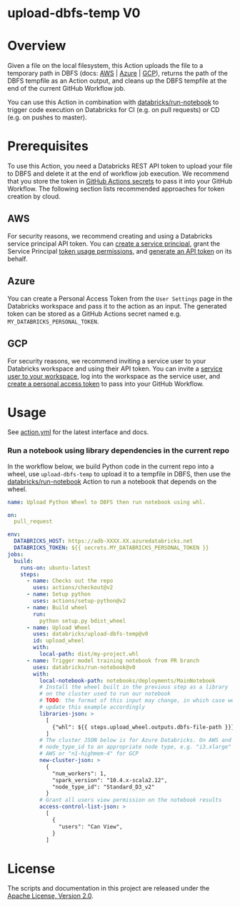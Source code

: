 # upload-dbfs-temp V0

# Overview
Given a file on the local filesystem, this Action uploads the file to a temporary path in 
DBFS (docs:
[AWS](https://docs.databricks.com/data/databricks-file-system.html) |
[Azure](https://docs.microsoft.com/en-us/azure/databricks/data/databricks-file-system) |
[GCP](https://docs.gcp.databricks.com/data/databricks-file-system.html)), returns the
path of the DBFS tempfile as an Action output, and cleans up the DBFS tempfile at the end of the current
GitHub Workflow job.

You can use this Action in combination with [databricks/run-notebook](https://github.com/databricks/run-notebook) to 
trigger code execution on Databricks for CI (e.g. on pull requests) or CD (e.g. on pushes to master).
  
# Prerequisites
To use this Action, you need a Databricks REST API token to upload your file to DBFS and delete it at the end of 
workflow job execution. We recommend that you store the token in [GitHub Actions secrets](https://docs.github.com/en/actions/security-guides/encrypted-secrets)
to pass it into your GitHub Workflow. The following section lists recommended approaches for token creation by cloud.

## AWS
For security reasons, we recommend creating and using a Databricks service principal API token. You can
[create a service principal](https://docs.databricks.com/dev-tools/api/latest/scim/scim-sp.html#create-service-principal),
grant the Service Principal
[token usage permissions](https://docs.microsoft.com/en-us/azure/databricks/administration-guide/access-control/tokens#control-who-can-use-or-create-tokens),
and [generate an API token](https://docs.databricks.com/dev-tools/api/latest/token-management.html#operation/create-obo-token) on its behalf.

## Azure
[//]: # (TODO: Add back steps to create an Azure Service Principal.)
You can create a Personal Access Token from the `User Settings` page in the
Databricks workspace and pass it to the action as an input.
The generated token can be stored as a GitHub Actions secret named e.g. `MY_DATABRICKS_PERSONAL_TOKEN`.

## GCP
For security reasons, we recommend inviting a service user to your Databricks workspace and using their API token.
You can invite a [service user to your workspace](https://docs.gcp.databricks.com/administration-guide/users-groups/users.html#add-a-user),
log into the workspace as the service user, and [create a personal access token](https://docs.gcp.databricks.com/dev-tools/api/latest/authentication.html) 
to pass into your GitHub Workflow.

# Usage

See [action.yml](action.yml) for the latest interface and docs.

### Run a notebook using library dependencies in the current repo
In the workflow below, we build Python code in the current repo into a wheel, use ``upload-dbfs-temp`` to upload it to
a tempfile in DBFS, then use the [databricks/run-notebook](https://github.com/databricks/run-notebook) Action to run a
notebook that depends on the wheel.

```yaml
name: Upload Python Wheel to DBFS then run notebook using whl.

on:
  pull_request

env:
  DATABRICKS_HOST: https://adb-XXXX.XX.azuredatabricks.net
  DATABRICKS_TOKEN: ${{ secrets.MY_DATABRICKS_PERSONAL_TOKEN }}
jobs:
  build:
    runs-on: ubuntu-latest
    steps:
      - name: Checks out the repo
        uses: actions/checkout@v2
      - name: Setup python
        uses: actions/setup-python@v2
      - name: Build wheel
        run:
          python setup.py bdist_wheel
      - name: Upload Wheel
        uses: databricks/upload-dbfs-temp@v0
        id: upload_wheel
        with:
          local-path: dist/my-project.whl
      - name: Trigger model training notebook from PR branch
        uses: databricks/run-notebook@v0
        with:
          local-notebook-path: notebooks/deployments/MainNotebook
          # Install the wheel built in the previous step as a library
          # on the cluster used to run our notebook
          # TODO: the format of this input may change, in which case we should
          # update this example accordingly
          libraries-json: >
            [
              {"whl": ${{ steps.upload_wheel.outputs.dbfs-file-path }}},
            ]
          # The cluster JSON below is for Azure Databricks. On AWS and GCP, set
          # node_type_id to an appropriate node type, e.g. "i3.xlarge" for
          # AWS or "n1-highmem-4" for GCP
          new-cluster-json: >
            {
              "num_workers": 1,
              "spark_version": "10.4.x-scala2.12",
              "node_type_id": "Standard_D3_v2"
            }
          # Grant all users view permission on the notebook results
          access-control-list-json: >
            [
              {
                "users": "Can View",
              }
            ]
```

# License

The scripts and documentation in this project are released under the [Apache License, Version 2.0](LICENSE).
